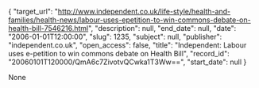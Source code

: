 {
  "target_url": "http://www.independent.co.uk/life-style/health-and-families/health-news/labour-uses-epetition-to-win-commons-debate-on-health-bill-7546216.html", 
  "description": null, 
  "end_date": null, 
  "date": "2006-01-01T12:00:00", 
  "slug": 1235, 
  "subject": null, 
  "publisher": "independent.co.uk", 
  "open_access": false, 
  "title": "Independent: Labour uses e-petition to win commons debate on Health Bill", 
  "record_id": "20060101T120000/QmA6c7ZivotvQCwka1T3Ww==", 
  "start_date": null
}

None